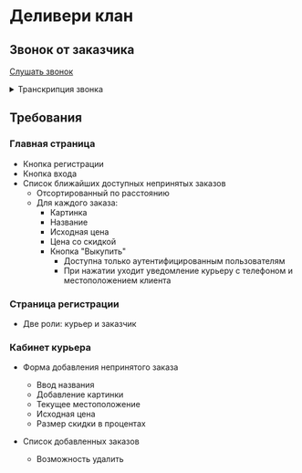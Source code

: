 # Деливери клан

## Звонок от заказчика

[Слушать звонок](https://drive.google.com/file/d/1m5De2kEBqZfhxLVg4PRLbqQkra5xhqQv/view?usp=sharing)

<details>
<summary>Транскрипция звонка</summary>
<p>
Хэллоу! Я - Боря. Работаю в "Дели-вери Кебаб".  У меня есть гениальная идея. 
Периодически возникают ситуации, когда заказчик не хочет принимать 
доставку еды. По регламенту мы должны выкинуть эту еду в мусорку.

Но что если нам не придётся переводить продукты! Наверняка вокруг много людей, 
которые с удовольствием бы съели недоставленный бургер за половину цены.

Поэтому я хочу, чтобы вы сделали приложение, в котором доставщик мог бы 
разместить непринятый заказ, а люди рядом смогли бы его выкупить со 
скидкой.

Мой брат сказал, что такое можно сделать за пару часов, вам я дам немного 
больше времени, чтобы всё получилось красиво. Удачи!
</p>
</details>

## Требования

### Главная страница

* Кнопка регистрации
* Кнопка входа
* Список ближайших доступных непринятых заказов
  * Отсортированный по расстоянию
  * Для каждого заказа:
    * Картинка
    * Название
    * Исходная цена
    * Цена со скидкой
    * Кнопка "Выкупить"
      * Доступна только аутентифицированным пользователям
      * При нажатии уходит уведомление курьеру с телефоном и местоположением клиента

### Страница регистрации
  
  * Две роли: курьер и заказчик

### Кабинет курьера

* Форма добавления непринятого заказа
  * Ввод названия
  * Добавление картинки
  * Текущее местоположение
  * Исходная цена
  * Размер скидки в процентах

* Список добавленных заказов
  * Возможность удалить
